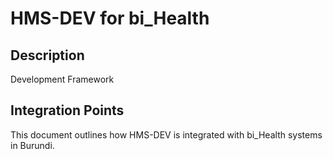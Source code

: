 # HMS-DEV for bi_Health

## Description

Development Framework

## Integration Points

This document outlines how HMS-DEV is integrated with bi_Health systems in Burundi.
